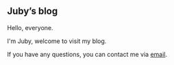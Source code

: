 ## Juby’s blog

Hello, everyone.

I'm Juby, welcome to visit my blog.

If you have any questions, you can contact me via [email](mailto:juby@jubeny.com).